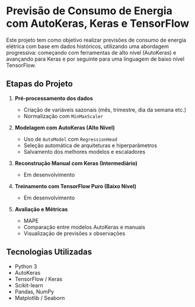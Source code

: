 # Previsão de Consumo de Energia com AutoKeras, Keras e TensorFlow

Este projeto tem como objetivo realizar previsões de consumo de energia elétrica com base em dados históricos, utilizando uma abordagem progressiva: começando com ferramentas de alto nível (AutoKeras) e avançando para Keras e por seguinte para uma linguagem de baixo nível TensorFlow.

## Etapas do Projeto

1. **Pré-processamento dos dados**
   - Criação de variáveis sazonais (mês, trimestre, dia da semana etc.)
   - Normalização com `MinMaxScaler`

2. **Modelagem com AutoKeras (Alto Nível)**
   - Uso de `AutoModel` com `RegressionHead`
   - Seleção automática de arquiteturas e hiperparâmetros
   - Salvamento dos melhores modelos e escaladores

3. **Reconstrução Manual com Keras (Intermediário)**
   - Em desenvolvimento

4. **Treinamento com TensorFlow Puro (Baixo Nível)**
   - Em desenvolvimento

5. **Avaliação e Métricas**
   - MAPE
   - Comparação entre modelos AutoKeras e manuais
   - Visualização de previsões x observações

## Tecnologias Utilizadas

- Python 3
- AutoKeras
- TensorFlow / Keras
- Scikit-learn
- Pandas, NumPy
- Matplotlib / Seaborn

